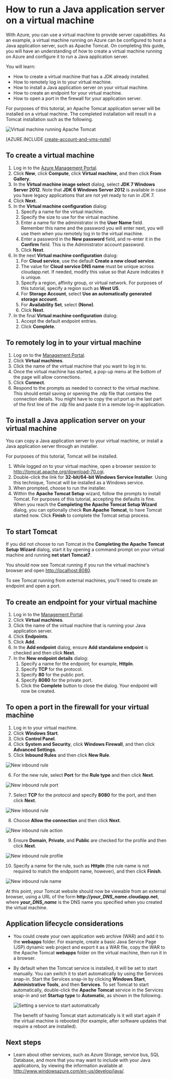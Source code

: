 <properties 
	pageTitle="Tomcat on a virtual machine - Azure tutorial" 
	description="Learn how to create a Windows Virtual machine and configure the machine to run a Apache Tomcat application server." 
	services="virtual-machines" 
	documentationCenter="java" 
	authors="rmcmurray" 
	manager="wpickett" 
	editor="jimbe"/>

<tags 
	ms.service="virtual-machines" 
	ms.workload="web" 
	ms.tgt_pltfrm="vm-windows" 
	ms.devlang="Java" 
	ms.topic="article" 
	ms.date="02/20/2015" 
	ms.author="robmcm"/>

# How to run a Java application server on a virtual machine

With Azure, you can use a virtual machine to provide server capabilities. As an example, a virtual machine running on Azure can be configured to host a Java application server, such as Apache Tomcat. On completing this guide, you will have an understanding of how to create a virtual machine running on Azure and configure it to run a Java application server.

You will learn:

* How to create a virtual machine that has a JDK already installed.
* How to remotely log in to your virtual machine.
* How to install a Java application server on your virtual machine.
* How to create an endpoint for your virtual machine.
* How to open a port in the firewall for your application server.

For purposes of this tutorial, an Apache Tomcat application server will be installed on a virtual machine. The completed installation will result in a Tomcat installation such as the following.

![Virtual machine running Apache Tomcat][virtual_machine_tomcat]

[AZURE.INCLUDE [create-account-and-vms-note](../includes/create-account-and-vms-note.md)]

## To create a virtual machine

1. Log in to the [Azure Management Portal](https://manage.windowsazure.com).
2. Click **New**, click **Compute**, click **Virtual machine**, and then click **From Gallery**.
3. In the **Virtual machine image select** dialog, select **JDK 7 Windows Server 2012**.
Note that **JDK 6 Windows Server 2012** is available in case you have legacy applications that are not yet ready to run in JDK 7.
4. Click **Next**.
5. In the <strong>Virtual machine configuration</strong> dialog:
    1. Specify a name for the virtual machine.
    2. Specify the size to use for the virtual machine.
    3. Enter a name for the administrator in the **User Name** field. Remember this name and the password you will enter next, you will use them when you remotely log in to the virtual machine.
    4. Enter a password in the **New password** field, and re-enter it in the **Confirm** field. This is the Administrator account password.
    5. Click **Next**.
6. In the next <strong>Virtual machine configuration</strong> dialog:
    1. For **Cloud service**, use the default **Create a new cloud service**.
    2. The value for **Cloud service DNS name** must be unique across cloudapp.net. If needed, modify this value so that Azure indicates it is unique.
    2. Specify a region, affinity group, or virtual network. For purposes of this tutorial, specify a region such as **West US**.
    2. For **Storage Account**, select **Use an automatically generated storage account**.
    3. For **Availability Set**, select **(None)**.
    4. Click **Next**.
7. In the final <strong>Virtual machine configuration</strong> dialog:
    1. Accept the default endpoint entries.
    2. Click **Complete**.

## To remotely log in to your virtual machine

1. Log on to the [Management Portal](https://manage.windowsazure.com).
2. Click **Virtual machines**.
3. Click the name of the virtual machine that you want to log in to.
4. Once the virtual machine has started, a pop-up menu at the bottom of the page will allow connections.
5. Click **Connect**.
6. Respond to the prompts as needed to connect to the virtual machine. This should entail saving or opening the .rdp file that contains the connection details. You might have to copy the url:port as the last part of the first line of the .rdp file and paste it in a remote log-in application.

## To install a Java application server on your virtual machine

You can copy a Java application server to your virtual machine, or install a Java application server through an installer. 

For purposes of this tutorial, Tomcat will be installed.

1. While logged on to your virtual machine, open a browser session to <http://tomcat.apache.org/download-70.cgi>.
2. Double-click the link for **32-bit/64-bit Windows Service Installer**. Using this technique, Tomcat will be installed as a Windows service.
3. When prompted, choose to run the installer.
4. Within the **Apache Tomcat Setup** wizard, follow the prompts to install Tomcat. For purposes of this tutorial, accepting the defaults is fine. When you reach the **Completing the Apache Tomcat Setup Wizard** dialog, you can optionally check **Run Apache Tomcat**, to have Tomcat started now. Click **Finish** to complete the Tomcat setup process.

## To start Tomcat
If you did not choose to run Tomcat in the **Completing the Apache Tomcat Setup Wizard** dialog, start it by opening a command prompt on your virtual machine and running **net start Tomcat7**.

You should now see Tomcat running if you run the virtual machine's browser and open <http://localhost:8080>.

To see Tomcat running from external machines, you'll need to create an endpoint and open a port.

## To create an endpoint for your virtual machine
1. Log in to the [Management Portal](https://manage.windowsazure.com).
2. Click **Virtual machines**.
3. Click the name of the virtual machine that is running your Java application server.
4. Click **Endpoints**.
5. Click **Add**.
6. In the **Add endpoint** dialog, ensure **Add standalone endpoint** is checked and then click **Next**.
7. In the <strong>New endpoint details</strong> dialog:
    1. Specify a name for the endpoint; for example, **HttpIn**.
    2. Specify **TCP** for the protocol.
    3. Specify **80** for the public port.
    4. Specify **8080** for the private port.
    5. Click the **Complete** button to close the dialog. Your endpoint will now be created.

## To open a port in the firewall for your virtual machine
1. Log in to your virtual machine.
2. Click **Windows Start**.
3. Click **Control Panel**.
4. Click **System and Security**, click **Windows Firewall**, and then click **Advanced Settings**.
5. Click **Inbound Rules** and then click **New Rule**.

 ![New inbound rule][NewIBRule]

6. For the new rule, select **Port** for the **Rule type** and then click **Next**.

 ![New inbound rule port][NewRulePort]

7. Select **TCP** for the protocol and specify **8080** for the port, and then click **Next**.

 ![New inbound rule ][NewRuleProtocol]

8. Choose **Allow the connection** and then click **Next**.

 ![New inbound rule action][NewRuleAction]

9. Ensure **Domain**, **Private**, and **Public** are checked for the profile and then click **Next**.

 ![New inbound rule profile][NewRuleProfile]

10. Specify a name for the rule, such as **HttpIn** (the rule name is not required to match the endpoint name, however), and then click **Finish**.  

 ![New inbound rule name][NewRuleName]

At this point, your Tomcat website should now be viewable from an external browser, using a URL of the form **http://*your\_DNS\_name*.cloudapp.net**, where ***your\_DNS\_name*** is the DNS name you specified when you created the virtual machine.

## Application lifecycle considerations
* You could create your own application web archive (WAR) and add it to the **webapps** folder. For example, create a basic Java Service Page (JSP) dynamic web project and export it as a WAR file, copy the WAR to the Apache Tomcat **webapps** folder on the virtual machine, then run it in a browser.
* By default when the Tomcat service is installed, it will be set to start manually. You can switch it to start automatically by using the Services snap-in. Start the Services snap-in by clicking **Windows Start**, **Administrative Tools**, and then **Services**. To set Tomcat to start automatically, double-click the **Apache Tomcat** service in the Services snap-in and set **Startup type** to **Automatic**, as shown in the following.

    ![Setting a service to start automatically][service_automatic_startup]

    The benefit of having Tomcat start automatically is it will start again if the virtual machine is rebooted (for example, after software updates that require a reboot are installed).

## Next steps
* Learn about other services, such as Azure Storage, service bus, SQL Database, and more that you may want to include with your Java applications, by viewing the information available at <http://www.windowsazure.com/en-us/develop/java/>.

[virtual_machine_tomcat]: ./media/virtual-machines-java-run-tomcat-application-server/WA_VirtualMachineRunningApacheTomcat.png

[service_automatic_startup]: ./media/virtual-machines-java-run-tomcat-application-server/WA_TomcatServiceAutomaticStart.png









[NewIBRule]: ./media/virtual-machines-java-run-tomcat-application-server/NewInboundRule.png
[NewRulePort]: ./media/virtual-machines-java-run-tomcat-application-server/NewRulePort.png
[NewRuleProtocol]: ./media/virtual-machines-java-run-tomcat-application-server/NewRuleProtocol.png
[NewRuleAction]: ./media/virtual-machines-java-run-tomcat-application-server/NewRuleAction.png
[NewRuleName]: ./media/virtual-machines-java-run-tomcat-application-server/NewRuleName.png
[NewRuleProfile]: ./media/virtual-machines-java-run-tomcat-application-server/NewRuleProfile.png
